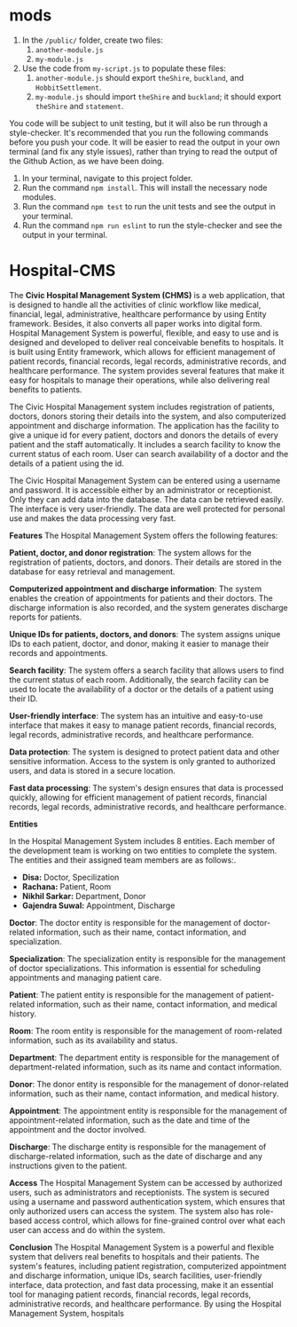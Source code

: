 # mods

1. In the `/public/` folder, create two files:
    1. `another-module.js`
    2. `my-module.js`
2. Use the code from `my-script.js` to populate these files:
    1. `another-module.js` should export `theShire`, `buckland`, and `HobbitSettlement`.
    2. `my-module.js` should import `theShire` and `buckland`; it should export `theShire` and `statement`.

You code will be subject to unit testing, but it will also be run through a style-checker. It's recommended that you run the following commands before you push your code. It will be easier to read the output in your own terminal (and fix any style issues), rather than trying to read the output of the Github Action, as we have been doing.

1. In your terminal, navigate to this project folder.
2. Run the command `npm install`. This will install the necessary node modules.
3. Run the command `npm test` to run the unit tests and see the output in your terminal.
4. Run the command `npm run eslint` to run the style-checker and see the output in your terminal.



# Hospital-CMS

<p>The <strong>Civic Hospital Management System (CHMS)</strong> is a web application, that is designed to handle all the activities of clinic workflow like medical, financial, legal, administrative, healthcare performance by using Entity framework. Besides, it also converts all paper works into digital form. Hospital Management System is powerful, flexible, and easy to use and is designed and developed to deliver real conceivable benefits to hospitals. It is built using Entity framework, which allows for efficient management of patient records, financial records, legal records, administrative records, and healthcare performance. The system provides several features that make it easy for hospitals to manage their operations, while also delivering real benefits to patients.</p>

<p>The Civic Hospital Management system includes registration of patients, doctors, donors storing their details into the system, and also computerized appointment and discharge information. The application has the facility to give a unique id for every patient, doctors and donors the details of every patient and the staff automatically. It includes a search facility to know the current status of each room. User can search availability of a doctor and the details of a patient using the id.</p>
<p>The Civic Hospital Management System can be entered using a username and password. It is accessible either by an administrator or receptionist. Only they can add data into the database. The data can be retrieved easily. The interface is very user-friendly. The data are well protected for personal use and makes the data processing very fast.</p>


**Features**
The Hospital Management System offers the following features:

**Patient, doctor, and donor registration**: The system allows for the registration of patients, doctors, and donors. Their details are stored in the database for easy retrieval and management.

**Computerized appointment and discharge information**: The system enables the creation of appointments for patients and their doctors. The discharge information is also recorded, and the system generates discharge reports for patients.

**Unique IDs for patients, doctors, and donors**: The system assigns unique IDs to each patient, doctor, and donor, making it easier to manage their records and appointments.

**Search facility**: The system offers a search facility that allows users to find the current status of each room. Additionally, the search facility can be used to locate the availability of a doctor or the details of a patient using their ID.

**User-friendly interface**: The system has an intuitive and easy-to-use interface that makes it easy to manage patient records, financial records, legal records, administrative records, and healthcare performance.

**Data protection**: The system is designed to protect patient data and other sensitive information. Access to the system is only granted to authorized users, and data is stored in a secure location.

**Fast data processing**: The system's design ensures that data is processed quickly, allowing for efficient management of patient records, financial records, legal records, administrative records, and healthcare performance.

**Entities**
<p>In the Hospital Management System includes 8 entities. Each member of the development team is working on two entities to complete the system. The entities and their assigned team members are as follows:.</p>

<ul>
  <li><strong>Disa:</strong> Doctor, Specilization</li>
  <li><strong>Rachana:</strong> Patient, Room</li>
  <li><strong>Nikhil Sarkar:</strong> Department, Donor</li>
  <li><strong>Gajendra Suwal:</strong> Appointment, Discharge</li>
</ul>


**Doctor**: The doctor entity is responsible for the management of doctor-related information, such as their name, contact information, and specialization.

**Specialization**: The specialization entity is responsible for the management of doctor specializations. This information is essential for scheduling appointments and managing patient care.

**Patient**: The patient entity is responsible for the management of patient-related information, such as their name, contact information, and medical history.

**Room**: The room entity is responsible for the management of room-related information, such as its availability and status.

**Department**: The department entity is responsible for the management of department-related information, such as its name and contact information.

**Donor**: The donor entity is responsible for the management of donor-related information, such as their name, contact information, and medical history.

**Appointment**: The appointment entity is responsible for the management of appointment-related information, such as the date and time of the appointment and the doctor involved.

**Discharge**: The discharge entity is responsible for the management of discharge-related information, such as the date of discharge and any instructions given to the patient.

**Access**
The Hospital Management System can be accessed by authorized users, such as administrators and receptionists. The system is secured using a username and password authentication system, which ensures that only authorized users can access the system. The system also has role-based access control, which allows for fine-grained control over what each user can access and do within the system.

**Conclusion**
The Hospital Management System is a powerful and flexible system that delivers real benefits to hospitals and their patients. The system's features, including patient registration, computerized appointment and discharge information, unique IDs, search facilities, user-friendly interface, data protection, and fast data processing, make it an essential tool for managing patient records, financial records, legal records, administrative records, and healthcare performance. By using the Hospital Management System, hospitals
